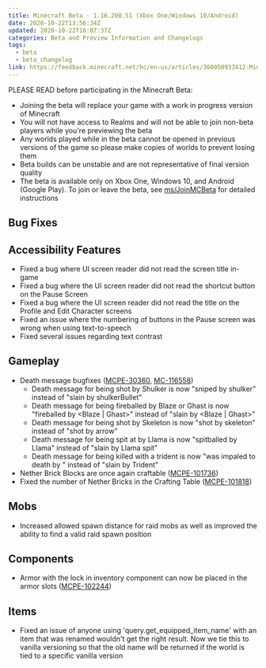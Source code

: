 ```yaml
---
title: Minecraft Beta - 1.16.200.51 (Xbox One/Windows 10/Android)
date: 2020-10-22T13:56:34Z
updated: 2020-10-22T16:07:37Z
categories: Beta and Preview Information and Changelogs
tags:
  - beta
  - beta_changelog
link: https://feedback.minecraft.net/hc/en-us/articles/360050933412-Minecraft-Beta-1-16-200-51-Xbox-One-Windows-10-Android-
---
```


PLEASE READ before participating in the Minecraft Beta:

- Joining the beta will replace your game with a work in progress version of Minecraft
- You will not have access to Realms and will not be able to join non-beta players while you're previewing the beta
- Any worlds played while in the beta cannot be opened in previous versions of the game so please make copies of worlds to prevent losing them
- Beta builds can be unstable and are not representative of final version quality
- The beta is available only on Xbox One, Windows 10, and Android (Google Play). To join or leave the beta, see [ms/JoinMCBeta](https://aka.ms/JoinMCBeta) for detailed instructions

## Bug Fixes

## Accessibility Features

- Fixed a bug where UI screen reader did not read the screen title in-game
- Fixed a bug where the UI screen reader did not read the shortcut button on the Pause Screen
- Fixed a bug where the UI screen reader did not read the title on the Profile and Edit Character screens
- Fixed an issue where the numbering of buttons in the Pause screen was wrong when using text-to-speech
- Fixed several issues regarding text contrast

## Gameplay

- Death message bugfixes ([MCPE-30360](https://bugs.mojang.com/browse/MCPE-30360), [MC-116558](https://bugs.mojang.com/browse/MC-116558))
  - Death message for being shot by Shulker is now "sniped by shulker" instead of "slain by shulkerBullet"
  - Death message for being fireballed by Blaze or Ghast is now "fireballed by \<Blaze \| Ghast\>" instead of "slain by \<Blaze \| Ghast\>"
  - Death message for being shot by Skeleton is now "shot by skeleton" instead of "shot by arrow"
  - Death message for being spit at by Llama is now "spitballed by Llama" instead of "slain by Llama spit"
  - Death message for being killed with a trident is now "was impaled to death by " instead of "slain by Trident"
- Nether Brick Blocks are once again craftable ([MCPE-101736](https://bugs.mojang.com/browse/MCPE-101736))
- Fixed the number of Nether Bricks in the Crafting Table ([MCPE-101818](https://bugs.mojang.com/browse/MCPE-101818))

## Mobs

- Increased allowed spawn distance for raid mobs as well as improved the ability to find a valid raid spawn position

## Components

- Armor with the lock in inventory component can now be placed in the armor slots ([MCPE-102244](https://bugs.mojang.com/browse/MCPE-102244))

## Items

- Fixed an issue of anyone using 'query.get_equipped_item_name' with an item that was renamed wouldn't get the right result. Now we tie this to vanilla versioning so that the old name will be returned if the world is tied to a specific vanilla version
